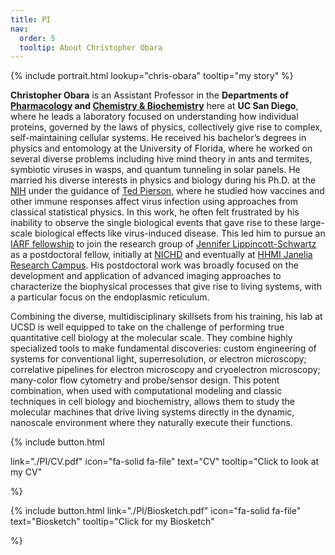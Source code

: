 ```yaml
---
title: PI
nav:
  order: 5
  tooltip: About Christopher Obara
---
```


{%
  include portrait.html
  lookup="chris-obara"
  tooltip="my story" 
%}

<b>Christopher Obara</b> is an Assistant Professor in the <b>Departments of <a href="https://pharmacology.ucsd.edu/">Pharmacology</a> and <a href="https://chemistryandbiochemistry.ucsd.edu/">Chemistry & Biochemistry</a></b> here at <b>UC San Diego</b>, where he leads a laboratory focused on understanding how individual proteins, governed by the laws of physics, collectively give rise to complex, self-maintaining cellular systems. He received his bachelor’s degrees in physics and entomology at the University of Florida, where he worked on several diverse problems including hive mind theory in ants and termites, symbiotic viruses in wasps, and quantum tunneling in solar panels. He married his diverse interests in physics and biology during his Ph.D. at the <a href="https://www.nih.gov/">NIH</a> under the guidance of <a href="https://irp.nih.gov/pi/ted-pierson">Ted Pierson</a>, where he studied how vaccines and other immune responses affect virus infection using approaches from classical statistical physics. In this work, he often felt frustrated by his inability to observe the single biological events that gave rise to these large-scale biological effects like virus-induced disease. This led him to pursue an <a href="https://www.training.nih.gov/fellowship-awards/intramural-aids-research-fellowship/">IARF fellowship</a> to join the research group of <a href="https://www.janelia.org/people/jennifer-lippincott-schwartz">Jennifer Lippincott-Schwartz</a> as a postdoctoral fellow, initially at <a href="https://www.nichd.nih.gov/">NICHD</a> and eventually at <a href="https://www.janelia.org/">HHMI Janelia Research Campus</a>. His postdoctoral work was broadly focused on the development and application of advanced imaging approaches to characterize the biophysical processes that give rise to living systems, with a particular focus on the endoplasmic reticulum. <br>

Combining the diverse, multidisciplinary skillsets from his training, his lab at UCSD is well equipped to take on the challenge of performing true quantitative cell biology at the molecular scale. They combine highly specialized tools to make fundamental discoveries: custom engineering of systems for conventional light, superresolution, or electron microscopy; correlative pipelines for electron microscopy and cryoelectron microscopy; many-color flow cytometry and probe/sensor design. This potent combination, when used with computational modeling and classic techniques in cell biology and biochemistry, allows them to study the molecular machines that drive living systems directly in the dynamic, nanoscale environment where they naturally execute their functions. <br>


{%
  include button.html
  
  link="./PI/CV.pdf"
  icon="fa-solid fa-file"
  text="CV"
  tooltip="Click to look at my CV"
  
%}

{%
  include button.html
  link="./PI/Biosketch.pdf"
  icon="fa-solid fa-file"
  text="Biosketch"
  tooltip="Click for my Biosketch"
  
%}



